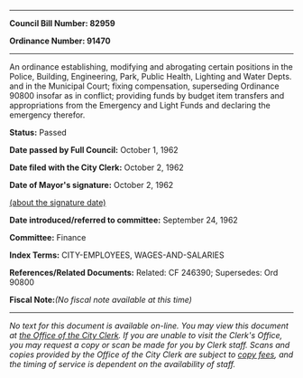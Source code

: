 

********

**Council Bill Number: 82959**
   
**Ordinance Number: 91470**
********

 An ordinance establishing, modifying and abrogating certain positions in the Police, Building, Engineering, Park, Public Health, Lighting and Water Depts. and in the Municipal Court; fixing compensation, superseding Ordinance 90800 insofar as in conflict; providing funds by budget item transfers and appropriations from the Emergency and Light Funds and declaring the emergency therefor.

**Status:** Passed
   
**Date passed by Full Council:** October 1, 1962
   
**Date filed with the City Clerk:** October 2, 1962
   
**Date of Mayor's signature:** October 2, 1962
   
[(about the signature date)](/~public/approvaldate.htm)
   
   
   
**Date introduced/referred to committee:** September 24, 1962
   
**Committee:** Finance
   
   
**Index Terms:** CITY-EMPLOYEES, WAGES-AND-SALARIES

**References/Related Documents:** Related: CF 246390; Supersedes: Ord 90800

**Fiscal Note:**_(No fiscal note available at this time)_
********

_No text for this document is available on-line. You may view this document at [the Office of the City Clerk](http://www.seattle.gov/leg/clerk/contactUs.htm). If you are unable to visit the Clerk's Office, you may request a copy or scan be made for you by Clerk staff. Scans and copies provided by the Office of the City Clerk are subject to [copy fees](http://clerk.seattle.gov/~public/clerkfees.htm), and the timing of service is dependent on the availability of staff._

